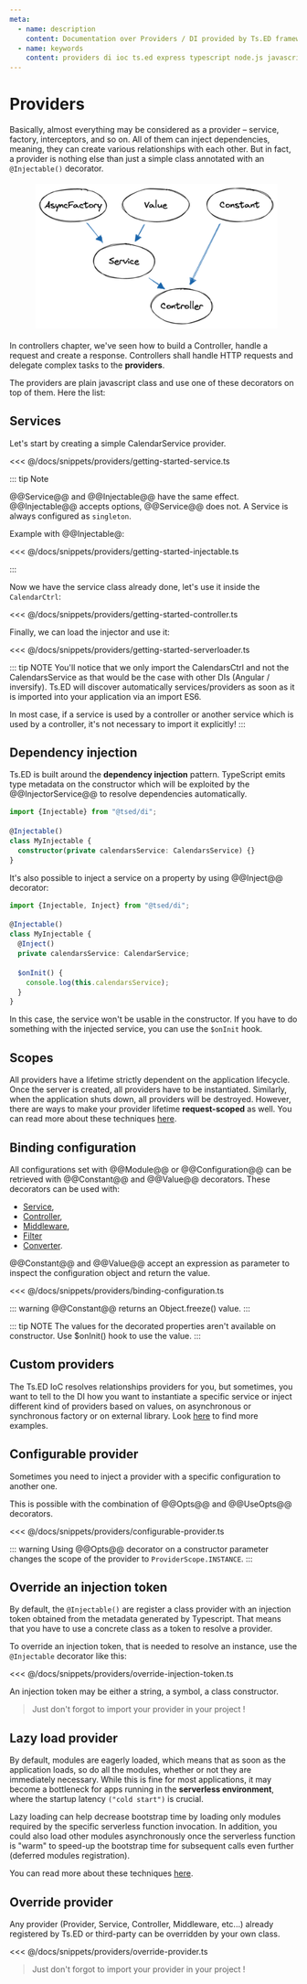 ```yaml
---
meta:
  - name: description
    content: Documentation over Providers / DI provided by Ts.ED framework. Use providers to build your backend services.
  - name: keywords
    content: providers di ioc ts.ed express typescript node.js javascript decorators jsonschema class models
---
```


# Providers

Basically, almost everything may be considered as a provider – service, factory, interceptors, and so on. All of them
can inject dependencies, meaning, they can create various relationships with each other. But in fact, a provider is
nothing else than just a simple class annotated with an `@Injectable()` decorator.

<figure><img src="./../assets/providers.png" style="max-height: 300px; padding: 5px"></figure>

In controllers chapter, we've seen how to build a Controller, handle a request and create a response. Controllers shall
handle HTTP requests and delegate complex tasks to the **providers**.

The providers are plain javascript class and use one of these decorators on top of them. Here the list:

<ApiList query="['Injectable', 'Module', 'Service', 'Controller', 'Interceptor', 'Converter', 'Middleware', 'Filter', 'Protocol'].indexOf(symbolName) > -1" />

## Services

Let's start by creating a simple CalendarService provider.

<<< @/docs/snippets/providers/getting-started-service.ts

::: tip Note

@@Service@@ and @@Injectable@@ have the same effect. @@Injectable@@ accepts options, @@Service@@ does not.
A Service is always configured as `singleton`.

Example with @@Injectable@:

<<< @/docs/snippets/providers/getting-started-injectable.ts

:::

Now we have the service class already done, let's use it inside the `CalendarCtrl`:

<<< @/docs/snippets/providers/getting-started-controller.ts

Finally, we can load the injector and use it:

<<< @/docs/snippets/providers/getting-started-serverloader.ts

::: tip NOTE You'll notice that we only import the CalendarsCtrl and not the CalendarsService as that would be the case
with other DIs (Angular / inversify). Ts.ED will discover automatically services/providers as soon as it is imported
into your application via an import ES6.

In most case, if a service is used by a controller or another service which is used by a controller, it's not necessary
to import it explicitly!
:::

## Dependency injection

Ts.ED is built around the **dependency injection** pattern. TypeScript emits type metadata on the constructor which will
be exploited by the @@InjectorService@@ to resolve dependencies automatically.

```typescript
import {Injectable} from "@tsed/di";

@Injectable()
class MyInjectable {
  constructor(private calendarsService: CalendarsService) {}
}
```

It's also possible to inject a service on a property by using @@Inject@@ decorator:

```typescript
import {Injectable, Inject} from "@tsed/di";

@Injectable()
class MyInjectable {
  @Inject()
  private calendarsService: CalendarService;

  $onInit() {
    console.log(this.calendarsService);
  }
}
```

In this case, the service won't be usable in the constructor. If you have to do something with the injected service,
you can use the `$onInit` hook.

## Scopes

All providers have a lifetime strictly dependent on the application lifecycle. Once the server is created, all providers
have to be instantiated. Similarly, when the application shuts down, all providers will be destroyed. However, there are
ways to make your provider lifetime **request-scoped** as well. You can read more about these
techniques [here](/docs/injection-scopes.md).

## Binding configuration

All configurations set with @@Module@@ or @@Configuration@@ can be retrieved with @@Constant@@ and @@Value@@ decorators.
These decorators can be used with:

- [Service](/docs/services.md),
- [Controller](/docs/controllers.md),
- [Middleware](/docs/middlewares.md),
- [Filter](/docs/filters.md)
- [Converter](/docs/converters.md).

@@Constant@@ and @@Value@@ accept an expression as parameter to inspect the configuration object and return the value.

<<< @/docs/snippets/providers/binding-configuration.ts

::: warning @@Constant@@ returns an Object.freeze() value.
:::

::: tip NOTE The values for the decorated properties aren't available on constructor. Use \$onInit() hook to use the
value.
:::

## Custom providers

The Ts.ED IoC resolves relationships providers for you, but sometimes, you want to tell to the DI how you want to
instantiate a specific service or inject different kind of providers based on values, on asynchronous or synchronous
factory or on external library. Look [here](/docs/custom-providers.md) to find more examples.

## Configurable provider

Sometimes you need to inject a provider with a specific configuration to another one.

This is possible with the combination of @@Opts@@ and @@UseOpts@@ decorators.

<<< @/docs/snippets/providers/configurable-provider.ts

::: warning Using @@Opts@@ decorator on a constructor parameter changes the scope of the provider
to `ProviderScope.INSTANCE`.
:::

## Override an injection token <Badge text="6.93.0+"/>

By default, the `@Injectable()` are register a class provider with an injection token obtained from the metadata generated by Typescript.
That means that you have to use a concrete class as a token to resolve a provider.

To override an injection token, that is needed to resolve an instance, use the `@Injectable` decorator like this:

<<< @/docs/snippets/providers/override-injection-token.ts

An injection token may be either a string, a symbol, a class constructor.

> Just don't forgot to import your provider in your project !

## Lazy load provider <Badge text="6.81.0+"/>

By default, modules are eagerly loaded, which means that as soon as the application loads, so do all the modules,
whether or not they are immediately necessary. While this is fine for most applications,
it may become a bottleneck for apps running in the **serverless environment**, where the startup latency `("cold start")` is crucial.

Lazy loading can help decrease bootstrap time by loading only modules required by the specific serverless function invocation.
In addition, you could also load other modules asynchronously once the serverless function is "warm" to speed-up the bootstrap time for subsequent calls even further (deferred modules registration).

You can read more about these techniques [here](/docs/providers-lazy-loading.md).

## Override provider

Any provider (Provider, Service, Controller, Middleware, etc...) already registered by Ts.ED or third-party can be
overridden by your own class.

<<< @/docs/snippets/providers/override-provider.ts

> Just don't forgot to import your provider in your project !
